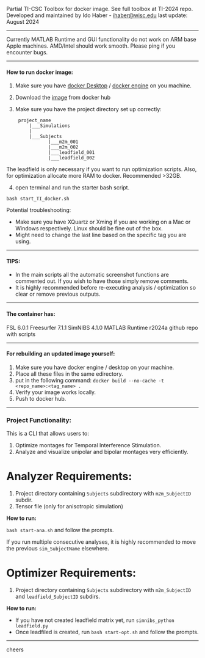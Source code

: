 Partial TI-CSC Toolbox for docker image. See full toolbox at TI-2024 repo.
Developed and maintained by Ido Haber - ihaber@wisc.edu
last update: August 2024

---

Currently MATLAB Runtime and GUI functionality do not work on ARM base Apple machines. AMD/Intel should work smooth. Please ping if you encounter bugs.

---

#### How to run docker image:

1. Make sure you have [docker Desktop](https://www.docker.com/products/docker-desktop/) / [docker engine](https://docs.docker.com/engine/install/) on you machine.
2. Download the [image](https://hub.docker.com/r/idossha/ti-package) from docker hub
3. Make sure you have the project directory set up correctly:

        project_name 
            |___Simulations
            |
            |___Subjects
                   |___m2m_001
                   |___m2m_002
                   |___leadfield_001
                   |___leadfield_002


The leadfield is only necessary if you want to run optimization scripts.
Also, for optimization allocate more RAM to docker. Recommended >32GB.


4. open terminal and run the starter bash script.

`bash start_TI_docker.sh`


Potential troubleshooting:

* Make sure you have XQuartz or Xming if you are working on a Mac or Windows respectively. Linux should be fine out of the box.
* Might need to change the last line based on the specific tag you are using.

---

#### TIPS:

* In the main scripts all the automatic screenshot functions are commented out. If you wish to have those simply remove comments.
* It is highly recommended before re-executing analysis / optimization so clear or remove previous outputs. 


---

#### The container has:
FSL 6.0.1
Freesurfer 7.1.1
SimNIBS 4.1.0
MATLAB Runtime r2024a
github repo with scripts

---

#### For rebuilding an updated image yourself:

1. Make sure you have docker engine / desktop on your machine.
2. Place all these files in the same edirectory.
3. put in the following command: `docker build --no-cache -t <repo_name>:<tag_name> .` 
4. Verify your image works locally.
5. Push to docker hub.

---

### Project Functionality:

This is a CLI that allows users to:
1. Optimize montages for Temporal Interference Stimulation.
2. Analyze and visualize unipolar and bipolar montages very efficiently. 

# Analyzer Requirements:

1. Project directory containing `Subjects` subdirectory with `m2m_SubjectID` subdir.
3. Tensor file (only for anisotropic simulation)

**How to run:**

`bash start-ana.sh` and follow the prompts. 

If you run multiple consecutive analyses, it is highly recommended to move the previous `sim_SubjectName` elsewhere.

# Optimizer Requirements:

1. Project directory containing `Subjects` subdirectory with `m2m_SubjectID` and `leadfield_SubjectID` subdirs.

**How to run:** 

* If you have not created leadfield matrix yet, run `simnibs_python leadfield.py` 
* Once leadfiled is created, run `bash start-opt.sh` and follow the prompts.

---

cheers







